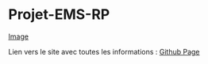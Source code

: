 # Projet-EMS-RP

[Image](images/cover.png)

Lien vers le site avec toutes les informations : [Github Page](https://gyrfalcon.fr)
